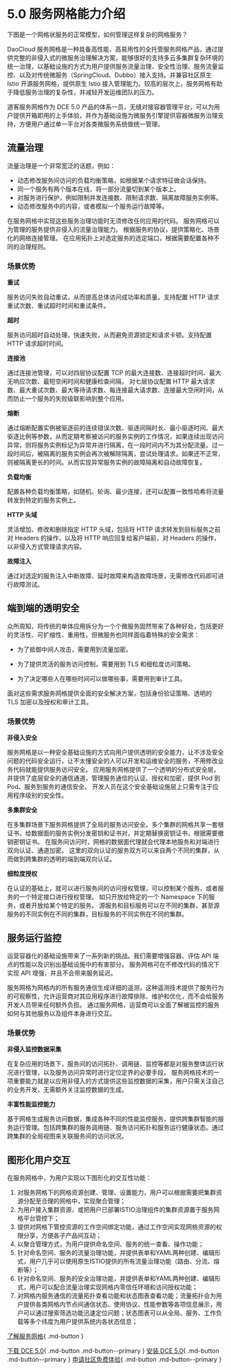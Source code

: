 # 5.0 服务网格能力介绍

下图是一个网格状服务的正常模型，如何管理这样复杂的网格服务？



DaoCloud 服务网格是一种具备高性能、高易用性的全托管服务网格产品，通过提供完整的非侵入式的微服务治理解决方案，能够很好的支持多云多集群复杂环境的统一治理，以基础设施的方式为用户提供服务流量治理、安全性治理、服务流量监控、以及对传统微服务（SpringCloud、Dubbo）接入支持。并兼容社区原生 Istio 开源服务网格，提供原生 Istio 接入管理能力。较高的层次上，服务网格有助于降低服务治理的复杂性，并减轻开发运维团队的压力。

道客服务网格作为 DCE 5.0 产品的体系一员，无缝对接容器管理平台，可以为用户提供开箱即用的上手体验，并作为基础设施为微服务引擎提供容器微服务治理支持，方便用户通过单一平台对各类微服务系统做统一管理。



## 流量治理

流量治理是一个非常宽泛的话题，例如：

- 动态修改服务间访问的负载均衡策略，如根据某个请求特征做会话保持。
- 同一个服务有两个版本在线，将一部分流量切到某个版本上。
- 对服务进行保护，例如限制并发连接数、限制请求数、隔离故障服务实例等。
- 动态修改服务中的内容，或者模拟一个服务运行故障等。

在服务网格中实现这些服务治理功能时无须修改任何应用的代码。
服务网格可以为管理的服务提供非侵入的流量治理能力。
根据服务的协议，提供策略化、场景化的网络连接管理。
在应用拓扑上对选定服务的选定端口，根据需要配置各种不同的治理规则。

### 场景优势

**重试** 

服务访问失败自动重试，从而提高总体访问成功率和质量。支持配置 HTTP 请求重试次数、重试超时时间和重试条件。

**超时** 

服务访问超时自动处理，快速失败，从而避免资源锁定和请求卡顿。支持配置 HTTP 请求超时时间。

**连接池** 

通过连接池管理，可以对四层协议配置 TCP 的最大连接数、连接超时时间、最大无响应次数、最短空闲时间和健康检查间隔，
对七层协议配置 HTTP 最大请求数、最大重试次数、最大等待请求数、每连接最大请求数、连接最大空闲时间，从而防止一个服务的失败级联影响到整个应用。

**熔断** 

通过熔断配置实例被驱逐前的连续错误次数、驱逐间隔时长、最小驱逐时间、最大驱逐比例等参数，从而定期考察被访问的服务实例的工作情况，如果连续出现访问异常，则将服务实例标记为异常并进行隔离，在一段时间内不为其分配流量。过一段时间后，被隔离的服务实例会再次被解除隔离，尝试处理请求。如果还不正常，则被隔离更长的时间。从而实现异常服务实例的故障隔离和自动故障恢复。

**负载均衡** 

配置各种负载均衡策略，如随机、轮询、最少连接，还可以配置一致性哈希将流量转发到特定的服务实例上。

**HTTP 头域** 

灵活增加、修改和删除指定 HTTP 头域，包括将 HTTP 请求转发到目标服务之前对 Headers 的操作，以及将 HTTP 响应回复给客户端前，对 Headers 的操作，以非侵入方式管理请求内容。

**故障注入** 

通过对选定的服务注入中断故障、延时故障来构造故障场景，无需修改代码即可进行故障测试。

## 端到端的透明安全

众所周知，将传统的单体应用拆分为一个个微服务固然带来了各种好处，包括更好的灵活性、可扩缩性、重用性，但微服务也同样面临着特殊的安全需求：

- 为了抵御中间人攻击，需要用到流量加密。

- 为了提供灵活的服务访问控制，需要用到 TLS 和细粒度访问策略。

- 为了决定哪些人在哪些时间可以做哪些事，需要用到审计工具。

面对这些需求服务网格提供全面的安全解决方案，包括身份验证策略、透明的 TLS 加密以及授权和审计工具。

### 场景优势

**非侵入安全** 

服务网格是以一种安全基础设施的方式向用户提供透明的安全能力，让不涉及安全问题的代码安全运行，让不太懂安全的人可以开发和运维安全的服务，不用修改业务代码就能提供服务访问安全。
应用服务网格提供了一个透明的分布式安全层，并提供了底层安全的通信通道，管理服务通信的认证、授权和加密，提供 Pod 到 Pod、服务到服务的通信安全。
开发人员在这个安全基础设施层上只需专注于应用程序级别的安全性。

**多集群安全** 

在多集群场景下服务网格提供了全局的服务访问安全。多个集群的网格共享一套根证书，给数据面的服务实例分发密钥和证书对，并定期替换密钥证书，根据需要撤销密钥证书。
在服务间访问时，网格的数据面代理就会代理本地服务和对端进行双向认证、通道加密。
这里的双向认证的服务双方可以来自两个不同的集群，从而做到跨集群的透明的端到端双向认证。

**细粒度授权** 

在认证的基础上，就可以进行服务间的访问授权管理，可以控制某个服务，或者服务的一个特定接口进行授权管理。
如只开放给特定的一个 Namespace 下的服务，或者开放给某个特定的服务。
源服务和目标服务可以在不同的集群，甚至源服务的不同实例在不同的集群，目标服务的不同实例在不同的集群。

## 服务运行监控

运营容器化的基础设施带来了一系列新的挑战。我们需要增强容器、评估 API 端点的性能以及识别出基础设施中的有害部分。
服务网格可在不修改代码的情况下实现 API 增强，并且不会带来服务延迟。

服务网格为网格内的所有服务通信生成详细的遥测，这种遥测技术提供了服务行为的可观察性，允许运营商对其应用程序进行故障排除、维护和优化，而不会给服务开发人员带来任何额外负担。
通过服务网格，运营商可以全面了解被监控的服务如何与其他服务以及组件本身进行交互。

### 场景优势

**非侵入监控数据采集** 

在复杂应用的场景下，服务间的访问拓扑、调用链、监控等都是对服务整体运行状况进行管理，以及服务访问异常时进行定位定界的必要手段。
服务网格技术的一项重要能力就是以应用非侵入的方式提供这些监控数据的采集，用户只需关注自己的业务开发，无需额外关注监控数据的生成。

**丰富性能监控能力** 

基于网格生成服务访问数据，集成各种不同的性能监控服务，提供跨集群智能的服务运行管理。包括跨集群的服务调用链、服务访问拓扑和服务运行健康状态。通过跨集群的全局视图来关联服务间的访问状况。

## 图形化用户交互

在服务网格中，为用户实现以下图形化的交互性功能：

1. 对服务网格下的网格资源创建、管理、设置能力，用户可以根据需要把集群资源分配至合理的网格中，实现聚合管理；
2. 为用户接入集群资源，或把用户已部署ISTIO治理组件的集群资源置于服务网格平台管控下；
3. 提供对网格下管控资源的工作空间绑定功能，通过工作空间实现网格资源的权限分享，方便各子产品间互动；
4. 以聚合管理方式，为用户提供命名空间、服务的统一查看、操作功能；
5. 针对命名空间、服务的流量治理功能，并提供表单和YAML两种创建、编辑形式，用户几乎可以使用原生ISTIO提供的所有流量治理功能（路由、分流、熔断等）；
6. 针对命名空间、服务的安全治理功能，并提供表单和YAML两种创建、编辑形式，用户可以配合流量治理实现网格内零信任环境和访问授权功能；
7. 对网格内服务通信的流量拓扑查看功能和状态图表查看功能；流量拓扑会为用户提供各类网格内节点间通信状态、使用协议、性能参数等各项信息展示，用户可以通过搜索筛选功能迅速定位问题；状态图表可以从全局、服务、工作负载等多个纬度为用户提供系统内各状态信息；

[了解服务网格](../mspider/01Intro/WhatismSpider.md){ .md-button }

[下载 DCE 5.0](../download/dce5.md){ .md-button .md-button--primary }
[安装 DCE 5.0](../install/intro.md){ .md-button .md-button--primary }
[申请社区免费体验](../dce/license0.md){ .md-button .md-button--primary }